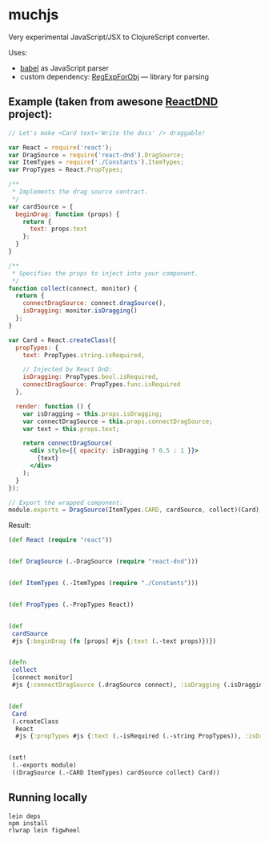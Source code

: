# muchjs


Very experimental JavaScript/JSX to ClojureScript converter.

Uses:

* [babel](https://babeljs.io/) as JavaScript parser
* custom dependency: [RegExpForObj](https://github.com/andrewboltachev/regexpforobj) — library for parsing


## Example (taken from awesone [ReactDND](http://gaearon.github.io/react-dnd/) project):

```jsx
// Let's make <Card text='Write the docs' /> draggable!

var React = require('react');
var DragSource = require('react-dnd').DragSource;
var ItemTypes = require('./Constants').ItemTypes;
var PropTypes = React.PropTypes;

/**
 * Implements the drag source contract.
 */
var cardSource = {
  beginDrag: function (props) {
    return {
      text: props.text
    };
  }
}

/**
 * Specifies the props to inject into your component.
 */
function collect(connect, monitor) {
  return {
    connectDragSource: connect.dragSource(),
    isDragging: monitor.isDragging()
  };
}

var Card = React.createClass({
  propTypes: {
    text: PropTypes.string.isRequired,

    // Injected by React DnD:
    isDragging: PropTypes.bool.isRequired,
    connectDragSource: PropTypes.func.isRequired
  },

  render: function () {
    var isDragging = this.props.isDragging;
    var connectDragSource = this.props.connectDragSource;
    var text = this.props.text;

    return connectDragSource(
      <div style={{ opacity: isDragging ? 0.5 : 1 }}>
        {text}
      </div>
    );
  }
});

// Export the wrapped component:
module.exports = DragSource(ItemTypes.CARD, cardSource, collect)(Card);
```

Result:
```clojure
(def React (require "react"))


(def DragSource (.-DragSource (require "react-dnd")))


(def ItemTypes (.-ItemTypes (require "./Constants")))


(def PropTypes (.-PropTypes React))


(def
 cardSource 
 #js {:beginDrag (fn [props] #js {:text (.-text props)})})


(defn
 collect
 [connect monitor]
 #js {:connectDragSource (.dragSource connect), :isDragging (.isDragging monitor)})


(def
 Card
 (.createClass
  React
  #js {:propTypes #js {:text (.-isRequired (.-string PropTypes)), :isDragging (.-isRequired (.-bool PropTypes)), :connectDragSource (.-isRequired (.-func PropTypes))}, :render (fn [] (let [isDragging (.-isDragging (.-props this)) connectDragSource (.-connectDragSource (.-props this)) text (.-text (.-props this))] (connectDragSource [:div {:style #js {:opacity (if isDragging 0.5 1)}} "\n        " text "\n      "])))}))


(set!
 (.-exports module)
 ((DragSource (.-CARD ItemTypes) cardSource collect) Card))
```


## Running locally
```
lein deps
npm install
rlwrap lein figwheel
```
